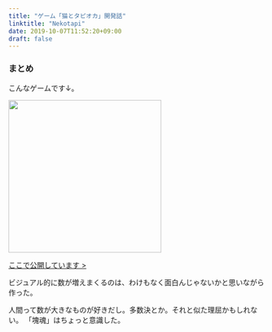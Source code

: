 ```yaml
---
title: "ゲーム「猫とタピオカ」開発話"
linktitle: "Nekotapi"
date: 2019-10-07T11:52:20+09:00
draft: false
---
```


### まとめ

こんなゲームです↓。

<img src="../nekotapi.jpg" class="img-fluid" style="height: 300px;">

<a href="http://nekotapi.herokuapp.com/nekotapi/title">ここで公開しています ></a>

ビジュアル的に数が増えまくるのは、わけもなく面白んじゃないかと思いながら作った。

人間って数が大きなものが好きだし。多数決とか。それと似た理屈かもしれない。
「塊魂」はちょっと意識した。

